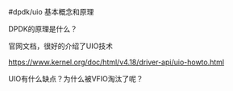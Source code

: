 #dpdk/uio
基本概念和原理

DPDK的原理是什么？



官网文档，很好的介绍了UIO技术

https://www.kernel.org/doc/html/v4.18/driver-api/uio-howto.html



UIO有什么缺点？为什么被VFIO淘汰了呢？
